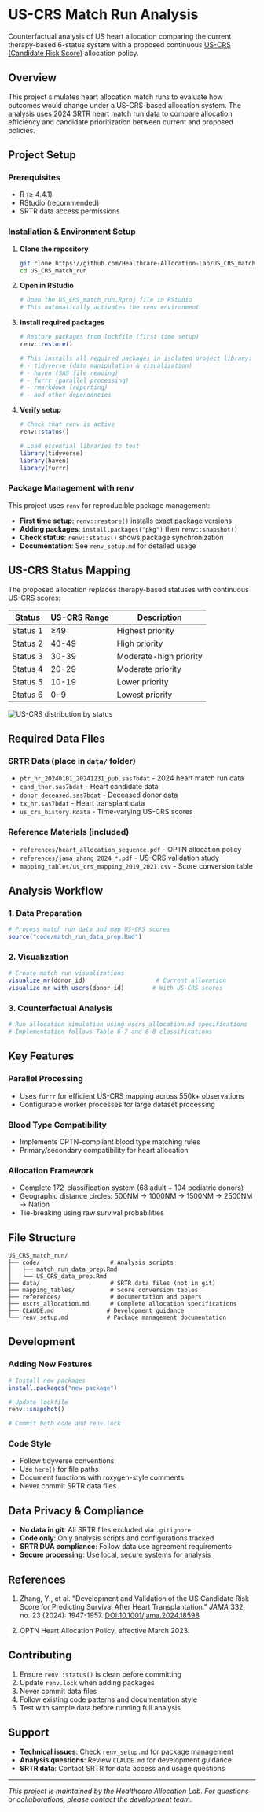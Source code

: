 # US-CRS Match Run Analysis

Counterfactual analysis of US heart allocation comparing the current therapy-based 6-status system with a proposed continuous [US-CRS (Candidate Risk Score)](https://jamanetwork.com/journals/jama/fullarticle/2814884) allocation policy.

## Overview

This project simulates heart allocation match runs to evaluate how outcomes would change under a US-CRS-based allocation system. The analysis uses 2024 SRTR heart match run data to compare allocation efficiency and candidate prioritization between current and proposed policies.

## Project Setup

### Prerequisites
- R (≥ 4.4.1)
- RStudio (recommended)
- SRTR data access permissions

### Installation & Environment Setup

1. **Clone the repository**
   ```bash
   git clone https://github.com/Healthcare-Allocation-Lab/US_CRS_match_run.git
   cd US_CRS_match_run
   ```

2. **Open in RStudio**
   ```r
   # Open the US_CRS_match_run.Rproj file in RStudio
   # This automatically activates the renv environment
   ```

3. **Install required packages**
   ```r
   # Restore packages from lockfile (first time setup)
   renv::restore()
   
   # This installs all required packages in isolated project library:
   # - tidyverse (data manipulation & visualization)
   # - haven (SAS file reading)
   # - furrr (parallel processing)
   # - rmarkdown (reporting)
   # - and other dependencies
   ```

4. **Verify setup**
   ```r
   # Check that renv is active
   renv::status()
   
   # Load essential libraries to test
   library(tidyverse)
   library(haven)
   library(furrr)
   ```

### Package Management with renv

This project uses `renv` for reproducible package management:

- **First time setup**: `renv::restore()` installs exact package versions
- **Adding packages**: `install.packages("pkg")` then `renv::snapshot()`
- **Check status**: `renv::status()` shows package synchronization
- **Documentation**: See `renv_setup.md` for detailed usage

## US-CRS Status Mapping

The proposed allocation replaces therapy-based statuses with continuous US-CRS scores:

| Status | US-CRS Range | Description |
|--------|-------------|-------------|
| Status 1 | ≥49 | Highest priority |
| Status 2 | 40-49 | High priority |
| Status 3 | 30-39 | Moderate-high priority |
| Status 4 | 20-29 | Moderate priority |
| Status 5 | 10-19 | Lower priority |
| Status 6 | 0-9 | Lowest priority |

![US-CRS distribution by status](references/US_CRS_distribution.png)

## Required Data Files

### SRTR Data (place in `data/` folder)
- `ptr_hr_20240101_20241231_pub.sas7bdat` - 2024 heart match run data
- `cand_thor.sas7bdat` - Heart candidate data
- `donor_deceased.sas7bdat` - Deceased donor data  
- `tx_hr.sas7bdat` - Heart transplant data
- `us_crs_history.Rdata` - Time-varying US-CRS scores

### Reference Materials (included)
- `references/heart_allocation_sequence.pdf` - OPTN allocation policy
- `references/jama_zhang_2024_*.pdf` - US-CRS validation study
- `mapping_tables/us_crs_mapping_2019_2021.csv` - Score conversion table

## Analysis Workflow

### 1. Data Preparation
```r
# Process match run data and map US-CRS scores
source("code/match_run_data_prep.Rmd")
```

### 2. Visualization
```r
# Create match run visualizations
visualize_mr(donor_id)                    # Current allocation
visualize_mr_with_uscrs(donor_id)        # With US-CRS scores
```

### 3. Counterfactual Analysis
```r
# Run allocation simulation using uscrs_allocation.md specifications
# Implementation follows Table 6-7 and 6-8 classifications
```

## Key Features

### Parallel Processing
- Uses `furrr` for efficient US-CRS mapping across 550k+ observations
- Configurable worker processes for large dataset processing

### Blood Type Compatibility
- Implements OPTN-compliant blood type matching rules
- Primary/secondary compatibility for heart allocation

### Allocation Framework
- Complete 172-classification system (68 adult + 104 pediatric donors)
- Geographic distance circles: 500NM → 1000NM → 1500NM → 2500NM → Nation
- Tie-breaking using raw survival probabilities

## File Structure

```
US_CRS_match_run/
├── code/                    # Analysis scripts
│   ├── match_run_data_prep.Rmd
│   └── US_CRS_data_prep.Rmd
├── data/                    # SRTR data files (not in git)
├── mapping_tables/          # Score conversion tables
├── references/              # Documentation and papers
├── uscrs_allocation.md      # Complete allocation specifications
├── CLAUDE.md               # Development guidance
└── renv_setup.md           # Package management documentation
```

## Development

### Adding New Features
```r
# Install new packages
install.packages("new_package")

# Update lockfile
renv::snapshot()

# Commit both code and renv.lock
```

### Code Style
- Follow tidyverse conventions
- Use `here()` for file paths
- Document functions with roxygen-style comments
- Never commit SRTR data files

## Data Privacy & Compliance

- **No data in git**: All SRTR files excluded via `.gitignore`
- **Code only**: Only analysis scripts and configurations tracked
- **SRTR DUA compliance**: Follow data use agreement requirements
- **Secure processing**: Use local, secure systems for analysis

## References

1. Zhang, Y., et al. "Development and Validation of the US Candidate Risk Score for Predicting Survival After Heart Transplantation." *JAMA* 332, no. 23 (2024): 1947-1957. [DOI:10.1001/jama.2024.18598](https://jamanetwork.com/journals/jama/fullarticle/2814884)

2. OPTN Heart Allocation Policy, effective March 2023.

## Contributing

1. Ensure `renv::status()` is clean before committing
2. Update `renv.lock` when adding packages
3. Never commit data files
4. Follow existing code patterns and documentation style
5. Test with sample data before running full analysis

## Support

- **Technical issues**: Check `renv_setup.md` for package management
- **Analysis questions**: Review `CLAUDE.md` for development guidance  
- **SRTR data**: Contact SRTR for data access and usage questions

---

*This project is maintained by the Healthcare Allocation Lab. For questions or collaborations, please contact the development team.*